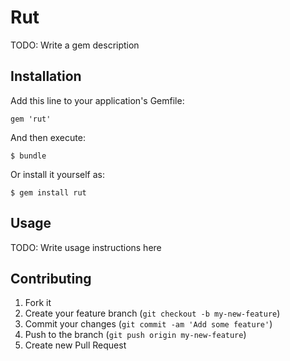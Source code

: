 # Rut

TODO: Write a gem description

## Installation

Add this line to your application's Gemfile:

    gem 'rut'

And then execute:

    $ bundle

Or install it yourself as:

    $ gem install rut

## Usage

TODO: Write usage instructions here

## Contributing

1. Fork it
2. Create your feature branch (`git checkout -b my-new-feature`)
3. Commit your changes (`git commit -am 'Add some feature'`)
4. Push to the branch (`git push origin my-new-feature`)
5. Create new Pull Request
